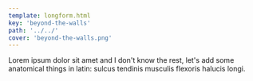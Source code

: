 ```yaml
---
template: longform.html
key: 'beyond-the-walls'
path: '../../'
cover: 'beyond-the-walls.png'
---
```


Lorem ipsum dolor sit amet and I don't know the rest, let's add some anatomical things in latin: sulcus tendinis musculis flexoris halucis longi.